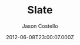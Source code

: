 ---
title: Slate
github: 'https://github.com/jasoncostello/slate'
demo: 'https://jasoncostello.github.io/slate/'
author: Jason Costello
ssg:
  - Jekyll
cms:
  - No Cms
date: 2012-06-08T23:00:07.000Z
github_branch: gh-pages
description: >-
  Slate is theme for your GitHub Pages or Jekyll site.
  https://jasoncostello.github.io/slate
stale: true
---